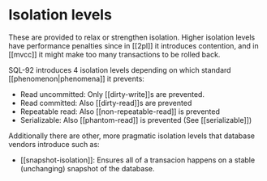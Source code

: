 # Isolation levels
These are provided to relax or strengthen isolation. Higher isolation levels have performance penalties since in [[2pl]] it introduces contention, and in [[mvcc]] it might make too many transactions to be rolled back.

SQL-92 introduces 4 isolation levels depending on which standard [[phenomenon|phenomena]] it prevents:

* Read uncommitted: Only [[dirty-write]]s are prevented.
* Read committed: Also [[dirty-read]]s are prevented
* Repeatable read: Also [[non-repeatable-read]] is prevented
* Serializable: Also [[phantom-read]] is prevented (See [[serializable]])

Additionally there are other, more pragmatic isolation levels that database vendors introduce such as:

* [[snapshot-isolation]]: Ensures all of a transacion happens on a stable (unchanging) snapshot of the database.
